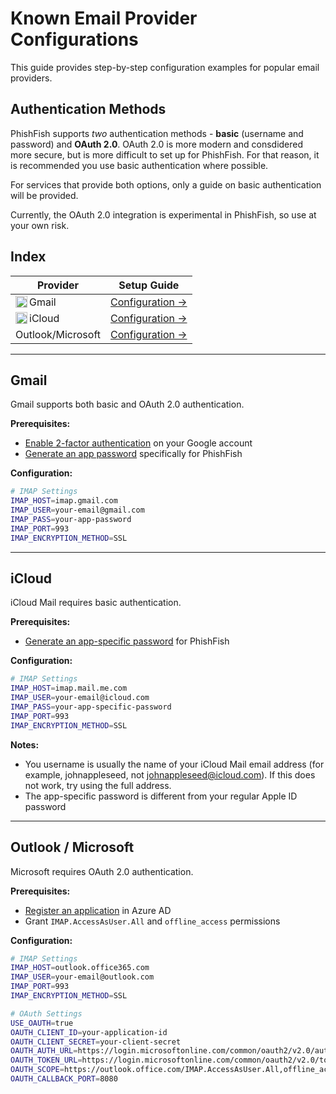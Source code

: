 # Known Email Provider Configurations

This guide provides step-by-step configuration examples for popular email providers. 

## Authentication Methods

PhishFish supports *two* authentication methods - **basic** (username and password) and **OAuth 2.0**. OAuth 2.0 is more modern and consdidered more secure, but is more difficult to set up for PhishFish. For that reason, it is recommended you use basic authentication where possible. 

For services that provide both options, only a guide on basic authentication will be provided.

Currently, the OAuth 2.0 integration is experimental in PhishFish, so use at your own risk.

## Index

| Provider | Setup Guide |
|----------|-------------|
| Gmail <img src="https://cdn.simpleicons.org/gmail/EA4335" alt="Gmail" align=left width=19 height=19> | [Configuration →](#gmail) |
| iCloud <img src="https://cdn.simpleicons.org/icloud/3693F3" alt="iCloud" align=left width=19 height=19> | [Configuration →](#icloud) |
| Outlook/Microsoft | [Configuration →](#outlook--microsoft) |

---

## Gmail

Gmail supports both basic and OAuth 2.0 authentication.

**Prerequisites:**
- [Enable 2-factor authentication](https://support.google.com/accounts/answer/185839) on your Google account
- [Generate an app password](https://myaccount.google.com/apppasswords) specifically for PhishFish

**Configuration:**
```bash
# IMAP Settings
IMAP_HOST=imap.gmail.com
IMAP_USER=your-email@gmail.com
IMAP_PASS=your-app-password
IMAP_PORT=993
IMAP_ENCRYPTION_METHOD=SSL
```

---

## iCloud

iCloud Mail requires basic authentication.

**Prerequisites:**
- [Generate an app-specific password](https://support.apple.com/kb/HT204397) for PhishFish

**Configuration:**
```bash
# IMAP Settings
IMAP_HOST=imap.mail.me.com
IMAP_USER=your-email@icloud.com
IMAP_PASS=your-app-specific-password
IMAP_PORT=993
IMAP_ENCRYPTION_METHOD=SSL
```

**Notes:**
- You username is usually the name of your iCloud Mail email address (for example, johnappleseed, not johnappleseed@icloud.com). If this does not work, try using the full address.
- The app-specific password is different from your regular Apple ID password

---

## Outlook / Microsoft

Microsoft requires OAuth 2.0 authentication.

**Prerequisites:**
- [Register an application](https://portal.azure.com/#blade/Microsoft_AAD_RegisteredApps/ApplicationsListBlade) in Azure AD
- Grant `IMAP.AccessAsUser.All` and `offline_access` permissions

**Configuration:**
```bash
# IMAP Settings
IMAP_HOST=outlook.office365.com
IMAP_USER=your-email@outlook.com
IMAP_PORT=993
IMAP_ENCRYPTION_METHOD=SSL

# OAuth Settings
USE_OAUTH=true
OAUTH_CLIENT_ID=your-application-id
OAUTH_CLIENT_SECRET=your-client-secret
OAUTH_AUTH_URL=https://login.microsoftonline.com/common/oauth2/v2.0/authorize
OAUTH_TOKEN_URL=https://login.microsoftonline.com/common/oauth2/v2.0/token
OAUTH_SCOPE=https://outlook.office.com/IMAP.AccessAsUser.All,offline_access
OAUTH_CALLBACK_PORT=8080
```